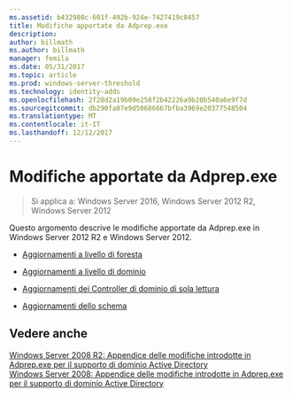 ```yaml
---
ms.assetid: b432980c-601f-492b-924e-7427419c8457
title: Modifiche apportate da Adprep.exe
description: 
author: billmath
ms.author: billmath
manager: femila
ms.date: 05/31/2017
ms.topic: article
ms.prod: windows-server-threshold
ms.technology: identity-adds
ms.openlocfilehash: 2f28d2a19b09e258f2b42226a9b20b540a6e9f7d
ms.sourcegitcommit: db290fa07e9d50686667bfba3969e20377548504
ms.translationtype: MT
ms.contentlocale: it-IT
ms.lasthandoff: 12/12/2017
---
```

# <a name="changes-made-by-adprepexe"></a>Modifiche apportate da Adprep.exe

>Si applica a: Windows Server 2016, Windows Server 2012 R2, Windows Server 2012

Questo argomento descrive le modifiche apportate da Adprep.exe in Windows Server 2012 R2 e Windows Server 2012.  
  
-   [Aggiornamenti a livello di foresta](../../../ad-ds/deploy/RODC/Forest-Wide-Updates.md)  
  
-   [Aggiornamenti a livello di dominio](../../../ad-ds/deploy/Domain-Wide-Updates.md)  
  
-   [Aggiornamenti dei Controller di dominio di sola lettura](../../../ad-ds/deploy/RODC/Read-Only-Domain-Controller-Updates.md)  
  
-   [Aggiornamenti dello schema](../../../ad-ds/deploy/Schema-Updates.md)  
  
## <a name="see-also"></a>Vedere anche  
[Windows Server 2008 R2: Appendice delle modifiche introdotte in Adprep.exe per il supporto di dominio Active Directory](https://technet.microsoft.com/library/dd378876.aspx)  
[Windows Server 2008: Appendice delle modifiche introdotte in Adprep.exe per il supporto di dominio Active Directory](https://technet.microsoft.com/library/cc770703.aspx)  
  


